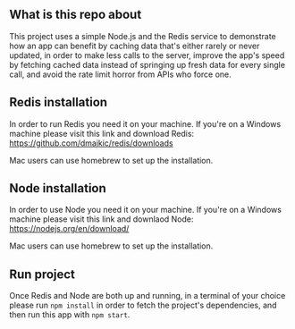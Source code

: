 ## What is this repo about
This project uses a simple Node.js and the Redis service to demonstrate
how an app can benefit by caching data that's either rarely or never 
updated, in order to make less calls to the server, improve the app's 
speed by fetching cached data instead of springing up fresh data
for every single call, and avoid the rate limit horror from APIs who force one. 

## Redis installation
In order to run Redis you need it on your machine.
If you're on a Windows machine please visit this link and download Redis: 
https://github.com/dmajkic/redis/downloads

Mac users can use homebrew to set up the installation.

## Node installation
In order to use Node you need it on your machine.
If you're on a Windows machine please visit this link and downlaod Node:
https://nodejs.org/en/download/ 

Mac users can use homebrew to set up the installation.

## Run project
Once Redis and Node are both up and running, in a terminal of your choice
please run `npm install` in order to fetch the project's dependencies, 
and then run this app with `npm start`.


